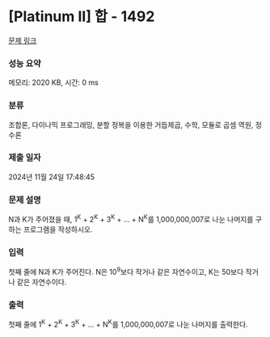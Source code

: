 # [Platinum II] 합 - 1492 

[문제 링크](https://www.acmicpc.net/problem/1492) 

### 성능 요약

메모리: 2020 KB, 시간: 0 ms

### 분류

조합론, 다이나믹 프로그래밍, 분할 정복을 이용한 거듭제곱, 수학, 모듈로 곱셈 역원, 정수론

### 제출 일자

2024년 11월 24일 17:48:45

### 문제 설명

<p>N과 K가 주어졌을 때, 1<sup>K</sup> + 2<sup>K</sup> + 3<sup>K</sup> + ... + N<sup>K</sup>를 1,000,000,007로 나눈 나머지를 구하는 프로그램을 작성하시오.</p>

### 입력 

 <p>첫째 줄에 N과 K가 주어진다. N은 10<sup>9</sup>보다 작거나 같은 자연수이고, K는 50보다 작거나 같은 자연수이다.</p>

### 출력 

 <p>첫째 줄에 1<sup>K</sup> + 2<sup>K</sup> + 3<sup>K</sup> + ... + N<sup>K</sup>를 1,000,000,007로 나눈 나머지를 출력한다.</p>

